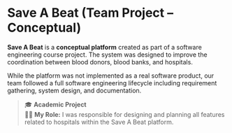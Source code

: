 # Save A Beat (Team Project – Conceptual)


**Save A Beat** is a **conceptual platform** created as part of a software engineering course project. The system was designed to improve the coordination between blood donors, blood banks, and hospitals.

While the platform was not implemented as a real software product, our team followed a full software engineering lifecycle including requirement gathering, system design, and documentation.

> 🎓 **Academic Project**  
> 👩‍💻 **My Role:** I was responsible for designing and planning all features related to hospitals within the Save A Beat platform. 
